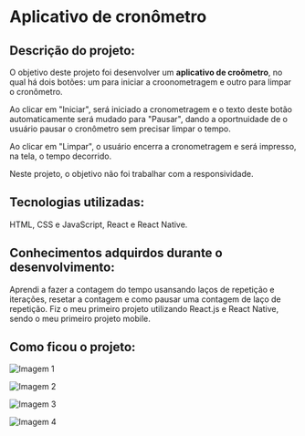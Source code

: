 # Aplicativo de cronômetro

## Descrição do projeto:
O objetivo deste projeto foi desenvolver um <b>aplicativo de croômetro</b>, no qual há dois botões: um para iniciar a croonometragem e outro para limpar o cronômetro.

Ao clicar em "Iniciar", será iniciado a cronometragem e o texto deste botão automaticamente será mudado para "Pausar", dando a oportnuidade de o usuário pausar o cronômetro sem precisar limpar o tempo.

Ao clicar em "Limpar", o usuário encerra a cronometragem e será impresso, na tela, o tempo decorrido.

Neste projeto, o objetivo não foi trabalhar com a responsividade.

## Tecnologias utilizadas:
HTML, CSS e JavaScript, React e React Native.

## Conhecimentos adquirdos durante o desenvolvimento:
Aprendi a fazer a contagem do tempo usansando laços de repetição e iterações, resetar a contagem e como pausar uma contagem de laço de repetição. Fiz o meu primeiro projeto utilizando React.js e React Native, sendo o meu primeiro projeto mobile.

## Como ficou o projeto:
![Imagem 1](https://user-images.githubusercontent.com/83307765/201541321-c501bc39-382e-4166-9898-16f4f4a6bbb3.png)

![Imagem 2](https://user-images.githubusercontent.com/83307765/201541363-1fb4e8ad-a9c6-46b1-84d1-b3f88de9ccd5.png)

![Imagem 3](https://user-images.githubusercontent.com/83307765/201541401-0093aa0b-d918-4632-81d9-f1b6c7fb785a.png)

![Imagem 4](https://user-images.githubusercontent.com/83307765/201541426-1cee6cdd-48b4-4dc4-9a2c-6fcdc820f41a.png)
